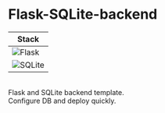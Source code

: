 # Flask-SQLite-backend

| Stack |
| ----- |
| ![Flask](https://img.shields.io/badge/flask-%23000.svg?style=for-the-badge&logo=flask&logoColor=white) |
| ![SQLite](https://img.shields.io/badge/sqlite-%2307405e.svg?style=for-the-badge&logo=sqlite&logoColor=white) |

<br>
Flask and SQLite backend template. <br>
Configure DB and deploy quickly.
